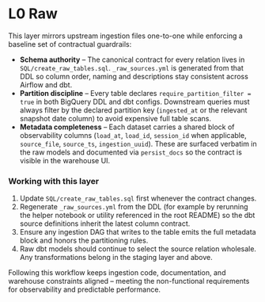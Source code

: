 # L0 Raw

This layer mirrors upstream ingestion files one-to-one while enforcing a
baseline set of contractual guardrails:

- **Schema authority** – The canonical contract for every relation lives in
  `SQL/create_raw_tables.sql`. `_raw_sources.yml` is generated from that DDL so
  column order, naming and descriptions stay consistent across Airflow and dbt.
- **Partition discipline** – Every table declares `require_partition_filter =
  true` in both BigQuery DDL and dbt configs. Downstream queries must always
  filter by the declared partition key (`ingested_at` or the relevant snapshot
  date column) to avoid expensive full table scans.
- **Metadata completeness** – Each dataset carries a shared block of
  observability columns (`load_at`, `load_id`, `session_id` when applicable,
  `source_file`, `source_ts`, `ingestion_uuid`). These are surfaced verbatim in
  the raw models and documented via `persist_docs` so the contract is visible in
  the warehouse UI.

### Working with this layer

1. Update `SQL/create_raw_tables.sql` first whenever the contract changes.
2. Regenerate `_raw_sources.yml` from the DDL (for example by rerunning the
   helper notebook or utility referenced in the root README) so the dbt source
   definitions inherit the latest column contract.
3. Ensure any ingestion DAG that writes to the table emits the full metadata
   block and honors the partitioning rules.
4. Raw dbt models should continue to select the source relation wholesale. Any
   transformations belong in the staging layer and above.

Following this workflow keeps ingestion code, documentation, and warehouse
constraints aligned – meeting the non-functional requirements for observability
and predictable performance.
